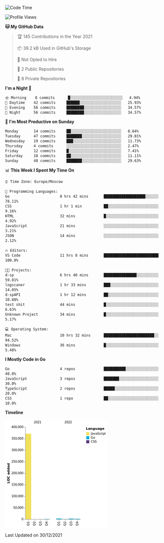 <!--START_SECTION:waka-->
![Code Time](http://img.shields.io/badge/Code%20Time-79%20hrs%2018%20mins-blue)

![Profile Views](http://img.shields.io/badge/Profile%20Views-0-blue)

**🐱 My GitHub Data** 

> 🏆 145 Contributions in the Year 2021
 > 
> 📦 39.2 kB Used in GitHub's Storage 
 > 
> 🚫 Not Opted to Hire
 > 
> 📜 2 Public Repositories 
 > 
> 🔑 8 Private Repositories  
 > 
**I'm a Night 🦉** 

```text
🌞 Morning    8 commits      █░░░░░░░░░░░░░░░░░░░░░░░░   4.94% 
🌆 Daytime    42 commits     ██████░░░░░░░░░░░░░░░░░░░   25.93% 
🌃 Evening    56 commits     ████████░░░░░░░░░░░░░░░░░   34.57% 
🌙 Night      56 commits     ████████░░░░░░░░░░░░░░░░░   34.57%

```
📅 **I'm Most Productive on Sunday** 

```text
Monday       14 commits     ██░░░░░░░░░░░░░░░░░░░░░░░   8.64% 
Tuesday      47 commits     ███████░░░░░░░░░░░░░░░░░░   29.01% 
Wednesday    19 commits     ███░░░░░░░░░░░░░░░░░░░░░░   11.73% 
Thursday     4 commits      ░░░░░░░░░░░░░░░░░░░░░░░░░   2.47% 
Friday       12 commits     █░░░░░░░░░░░░░░░░░░░░░░░░   7.41% 
Saturday     18 commits     ██░░░░░░░░░░░░░░░░░░░░░░░   11.11% 
Sunday       48 commits     ███████░░░░░░░░░░░░░░░░░░   29.63%

```


📊 **This Week I Spent My Time On** 

```text
⌚︎ Time Zone: Europe/Moscow

💬 Programming Languages: 
Go                       8 hrs 42 mins       ███████████████████░░░░░░   78.11% 
CSS                      1 hr 1 min          ██░░░░░░░░░░░░░░░░░░░░░░░   9.16% 
HTML                     32 mins             █░░░░░░░░░░░░░░░░░░░░░░░░   4.92% 
JavaScript               21 mins             ░░░░░░░░░░░░░░░░░░░░░░░░░   3.21% 
JSON                     14 mins             ░░░░░░░░░░░░░░░░░░░░░░░░░   2.12%

🔥 Editors: 
VS Code                  11 hrs 8 mins       █████████████████████████   100.0%

🐱‍💻 Projects: 
d-sp                     6 hrs 40 mins       ███████████████░░░░░░░░░░   59.81% 
logscaner                1 hr 33 mins        ███░░░░░░░░░░░░░░░░░░░░░░   14.05% 
d-spAPI                  1 hr 12 mins        ██░░░░░░░░░░░░░░░░░░░░░░░   10.88% 
test shit                44 mins             █░░░░░░░░░░░░░░░░░░░░░░░░   6.63% 
Unknown Project          34 mins             █░░░░░░░░░░░░░░░░░░░░░░░░   5.17%

💻 Operating System: 
Mac                      10 hrs 32 mins      ███████████████████████░░   94.52% 
Windows                  36 mins             █░░░░░░░░░░░░░░░░░░░░░░░░   5.48%

```

**I Mostly Code in Go** 

```text
Go                       4 repos             ██████████░░░░░░░░░░░░░░░   40.0% 
JavaScript               3 repos             ███████░░░░░░░░░░░░░░░░░░   30.0% 
TypeScript               2 repos             █████░░░░░░░░░░░░░░░░░░░░   20.0% 
CSS                      1 repo              ██░░░░░░░░░░░░░░░░░░░░░░░   10.0%

```


**Timeline**

![Chart not found](https://raw.githubusercontent.com/jeezft/jeezft/main/charts/bar_graph.png) 


 Last Updated on 30/12/2021
<!--END_SECTION:waka-->
